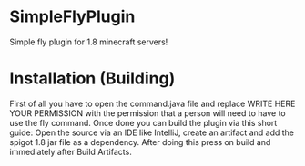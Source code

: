 # SimpleFlyPlugin
Simple fly plugin for 1.8 minecraft servers!

# Installation (Building)
First of all you have to open the command.java file and replace WRITE HERE YOUR PERMISSION with the permission that a person will need to have to use the fly command.
Once done you can build the plugin via this short guide:
  Open the source via an IDE like IntelliJ, create an artifact and add the spigot 1.8 jar file as a dependency. After doing this press on build and immediately after Build Artifacts.

